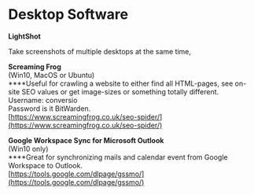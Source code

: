 # Desktop Software

**LightShot**  
  
Take screenshots of multiple desktops at the same time, 

**Screaming Frog**  
\(Win10, MacOS or Ubuntu\)  
****Useful for crawling a website to either find all HTML-pages, see on-site SEO values or get image-sizes or something totally different.   
Username: conversio   
Password is it BitWarden.   
[https://www.screamingfrog.co.uk/seo-spider/](https://www.screamingfrog.co.uk/seo-spider/)

**Google Workspace Sync for Microsoft Outlook**  
\(Win10 only\)  
****Great for synchronizing mails and calendar event from Google Workspace to Outlook.   
[https://tools.google.com/dlpage/gssmo/](https://tools.google.com/dlpage/gssmo/) 



